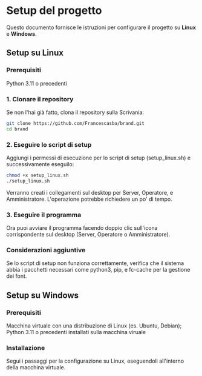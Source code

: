 # Setup del progetto

Questo documento fornisce le istruzioni per configurare il progetto su **Linux** e **Windows**.

## **Setup su Linux**
### Prerequisiti

Python 3.11 o precedenti

### 1. **Clonare il repository**

Se non l'hai già fatto, clona il repository sulla Scrivania:

```bash
git clone https://github.com/Francescasba/brand.git
cd brand
```

### 2. **Eseguire lo script di setup**

Aggiungi i permessi di esecuzione per lo script di setup (setup_linux.sh) e successivamente eseguilo:

```bash
chmod +x setup_linux.sh
./setup_linux.sh
```

Verranno creati i collegamenti sul desktop per Server, Operatore, e Amministratore. L'operazione potrebbe richiedere un po' di tempo.

### 3. **Eseguire il programma**

Ora puoi avviare il programma facendo doppio clic sull'icona corrispondente sul desktop (Server, Operatore o Amministratore).

### **Considerazioni aggiuntive**

Se lo script di setup non funziona correttamente, verifica che il sistema abbia i pacchetti necessari come python3, pip, e fc-cache per la gestione dei font.

## **Setup su Windows**
### Prerequisiti
Macchina virtuale con una distribuzione di Linux (es. Ubuntu, Debian);
Python 3.11 o precedenti installati sulla macchina viruale

### Installazione
Segui i passaggi per la configurazione su Linux, eseguendoli all'interno della macchina virtuale.
